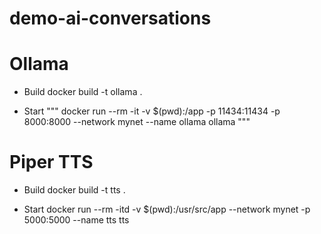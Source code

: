 # demo-ai-conversations

# Ollama

- Build
  docker build -t ollama .
  
- Start
  """ docker run --rm -it -v $(pwd):/app -p 11434:11434 -p 8000:8000 --network mynet --name ollama ollama """


# Piper TTS

- Build
  docker build -t tts .

- Start
  docker run --rm -itd -v $(pwd):/usr/src/app --network mynet -p 5000:5000 --name tts tts


